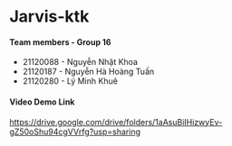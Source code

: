 # Jarvis-ktk
#### Team members - Group 16
* 21120088 - Nguyễn Nhật Khoa
* 21120187 - Nguyễn Hà Hoàng Tuấn
* 21120280 - Lý Minh Khuê
#### Video Demo Link
https://drive.google.com/drive/folders/1aAsuBiIHizwyEv-gZ50oShu94cgVVrfg?usp=sharing

